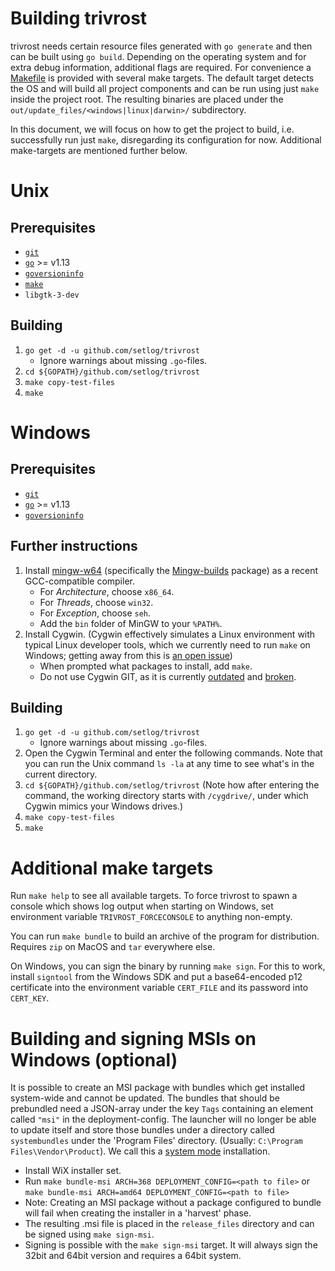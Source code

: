 # Building trivrost
trivrost needs certain resource files generated with `go generate` and then can be built using `go build`. Depending on the operating system and for extra debug information, additional flags are required. For convenience a [Makefile](../Makefile) is provided with several make targets. The default target detects the OS and will build all project components and can be run using just `make` inside the project root.
The resulting binaries are placed under the `out/update_files/<windows|linux|darwin>/` subdirectory.

In this document, we will focus on how to get the project to build, i.e. successfully run just `make`, disregarding its configuration for now. Additional make-targets are mentioned further below.

# Unix

## Prerequisites
- [`git`](https://git-scm.com/)
- [`go`](https://golang.org/) >= v1.13
- [`goversioninfo`](https://github.com/josephspurrier/goversioninfo)
- [`make`](https://superuser.com/questions/352000/whats-a-good-way-to-install-build-essentials-all-common-useful-commands-on)
- `libgtk-3-dev`

## Building
1. `go get -d -u github.com/setlog/trivrost`
    * Ignore warnings about missing `.go`-files.
2. `cd ${GOPATH}/github.com/setlog/trivrost`
3. `make copy-test-files`
4. `make`

# Windows

## Prerequisites
- [`git`](https://git-scm.com/)
- [`go`](https://golang.org/) >= v1.13
- [`goversioninfo`](https://github.com/josephspurrier/goversioninfo)

## Further instructions
1. Install [mingw-w64](https://mingw-w64.org) (specifically the [Mingw-builds](https://mingw-w64.org/doku.php/download/mingw-builds) package) as a recent GCC-compatible compiler.
    * For *Architecture*, choose `x86_64`.
    * For *Threads*, choose `win32`.
    * For *Exception*, choose `seh`.
    * Add the `bin` folder of MinGW to your `%PATH%`.
2. Install Cygwin. (Cygwin effectively simulates a Linux environment with typical Linux developer tools, which we currently need to run `make` on Windows; getting away from this is [an open issue](https://github.com/setlog/trivrost/issues/12))
    * When prompted what packages to install, add `make`.
    * Do not use Cygwin GIT, as it is currently [outdated](https://github.com/me-and/Cygwin-Git/issues/40) and [broken](https://github.com/golang/go/issues/23155).

## Building
1. `go get -d -u github.com/setlog/trivrost`
    * Ignore warnings about missing `.go`-files.
2. Open the Cygwin Terminal and enter the following commands. Note that you can run the Unix command `ls -la` at any time to see what's in the current directory.
3. `cd ${GOPATH}/github.com/setlog/trivrost` (Note how after entering the command, the working directory starts with `/cygdrive/`, under which Cygwin mimics your Windows drives.)
4. `make copy-test-files`
5. `make`

# Additional make targets
Run `make help` to see all available targets.
To force trivrost to spawn a console which shows log output when starting on Windows, set environment variable `TRIVROST_FORCECONSOLE` to anything non-empty.

You can run `make bundle` to build an archive of the program for distribution. Requires `zip` on MacOS and `tar` everywhere else.

On Windows, you can sign the binary by running `make sign`. For this to work, install `signtool` from the Windows SDK and put a base64-encoded p12 certificate into the environment variable `CERT_FILE` and its password into `CERT_KEY`.

# Building and signing MSIs on Windows (optional)
It is possible to create an MSI package with bundles which get installed system-wide and cannot be updated. The bundles that should be prebundled need a JSON-array under the key `Tags` containing an element called `"msi"` in the deployment-config. The launcher will no longer be able to update itself and store those bundles under a directory called `systembundles` under the 'Program Files' directory. (Usually: `C:\Program Files\Vendor\Product`). We call this a [system mode](glossary.md#system-mode) installation.
  - Install WiX installer set.
  - Run `make bundle-msi ARCH=368 DEPLOYMENT_CONFIG=<path to file>` or `make bundle-msi ARCH=amd64 DEPLOYMENT_CONFIG=<path to file>`
  - Note: Creating an MSI package without a package configured to bundle will fail when creating the installer in a 'harvest' phase.
  - The resulting .msi file is placed in the `release_files` directory and can be signed using `make sign-msi`.
  - Signing is possible with the `make sign-msi` target. It will always sign the 32bit and 64bit version and requires a 64bit system.
